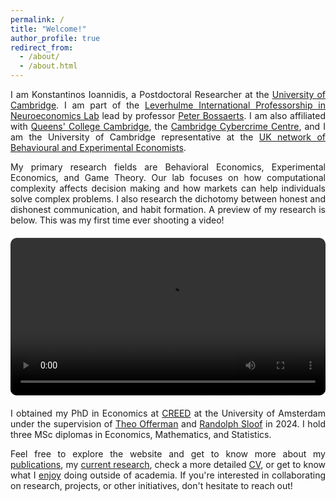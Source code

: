 ```yaml
---
permalink: /
title: "Welcome!"
author_profile: true
redirect_from: 
  - /about/
  - /about.html
---
```


<style>
  /* Styling for the video element */
  video {
    max-width: 100%;
    height: auto;
    display: block;
    margin: 20px auto;
    border-radius: 10px; /* Optional: Rounded corners for video */
  }
</style>

<p align="justify">I am Konstantinos Ioannidis, a Postdoctoral Researcher at the <a href="https://www.econ.cam.ac.uk/" target="_blank">University of Cambridge</a>. I am part of the <a href="https://lipne.econ.cam.ac.uk/" target="_blank">Leverhulme International Professorship in Neuroeconomics Lab</a> lead by professor <a href="https://www.econ.cam.ac.uk/people/faculty/plb32" target="_blank">Peter Bossaerts</a>. I am also affiliated with <a href="https://www.queens.cam.ac.uk/contacts/directories/rokos-postdoctoral-research-associates" target="_blank">Queens' College Cambridge</a>, the <a href="https://www.cambridgecybercrime.uk/" target="_blank">Cambridge Cybercrime Centre</a>, and I am the University of Cambridge representative at the <a href="https://www.bee-uk.org/" target="_blank">UK network of Behavioural and Experimental Economists</a>.</p>

<p align="justify">My primary research fields are Behavioral Economics, Experimental Economics, and Game Theory. Our lab focuses on how computational complexity affects decision making and how markets can help individuals solve complex problems. I also research the dichotomy between honest and dishonest communication, and habit formation. A preview of my research is below. This was my first time ever shooting a video!
  <video width="600" height="400" controls>
    <source src="/videos/lipne.mp4" type="video/mp4">
    Your browser does not support the video tag. Please try a different browser.
  </video>
</p>

<p align="justify">I obtained my PhD in Economics at <a href="https://www.creedexperiment.nl/creed/peopleindex.php" target="_blank">CREED</a> at the University of Amsterdam under the supervision of <a href="https://www.uva.nl/en/profile/o/f/t.j.s.offerman/t.j.s.offerman.html" target="_blank">Theo Offerman</a> and <a href="https://www.uva.nl/en/profile/s/l/r.sloof/r.sloof.html" target="_blank">Randolph Sloof</a> in 2024. I hold three MSc diplomas in Economics, Mathematics, and Statistics.</p>

<p align="justify">Feel free to explore the website and get to know more about my <a href="/publications/">publications</a>, my <a href="/research/">current research</a>, check a more detailed <a href="/files/cv_ioannidis.pdf" target="_blank">CV</a>, or get to know what I <a href="/personal/">enjoy</a> doing outside of academia. If you're interested in collaborating on research, projects, or other initiatives, don't hesitate to reach out!</p>
